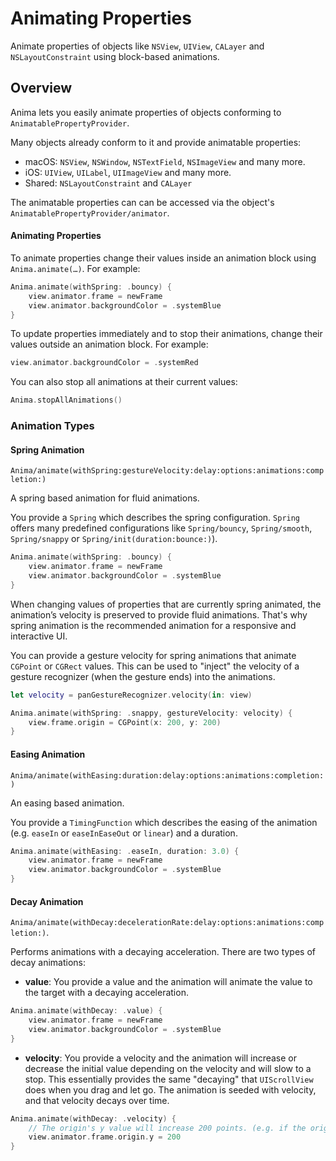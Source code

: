 # Animating Properties

Animate properties of objects like `NSView`, `UIView`, `CALayer` and `NSLayoutConstraint` using block-based animations.

## Overview

Anima lets you easily animate properties of objects conforming to ``AnimatablePropertyProvider``.

Many objects already conform to it and provide animatable properties:
 - macOS: `NSView`, `NSWindow`, `NSTextField`, `NSImageView` and many more.
 - iOS: `UIView`, `UILabel`, `UIImageView` and many more.
 - Shared: `NSLayoutConstraint` and `CALayer`

The animatable properties can can be accessed via the object's ``AnimatablePropertyProvider/animator``.

#### Animating Properties

To animate properties change their values inside an animation block using `Anima.animate(…)`. For example:

```swift
Anima.animate(withSpring: .bouncy) {
    view.animator.frame = newFrame
    view.animator.backgroundColor = .systemBlue
}
```
To update properties immediately and to stop their animations, change their values outside an animation block. For example:

```swift
view.animator.backgroundColor = .systemRed
```

You can also stop all animations at their current values:

```swift
Anima.stopAllAnimations()
```

### Animation Types

#### Spring Animation

``Anima/animate(withSpring:gestureVelocity:delay:options:animations:completion:)``

A spring based animation for fluid animations.

You provide a ``Spring`` which describes the spring configuration. `Spring` offers many predefined configurations like ``Spring/bouncy``, ``Spring/smooth``, ``Spring/snappy`` or ``Spring/init(duration:bounce:)``).

```swift
Anima.animate(withSpring: .bouncy) {
    view.animator.frame = newFrame
    view.animator.backgroundColor = .systemBlue
}
```

When changing values of properties that are currently spring animated, the animation’s velocity is preserved to provide fluid animations. That's why spring animation is the recommended animation for a responsive and interactive UI.

You can provide a gesture velocity for spring animations that animate `CGPoint` or `CGRect` values. This can be used to "inject" the velocity of a gesture recognizer (when the gesture ends) into the animations.

```swift
let velocity = panGestureRecognizer.velocity(in: view)

Anima.animate(withSpring: .snappy, gestureVelocity: velocity) {
    view.frame.origin = CGPoint(x: 200, y: 200)
}
```

#### Easing Animation

``Anima/animate(withEasing:duration:delay:options:animations:completion:)``

An easing based animation.

You provide a ``TimingFunction`` which describes the easing of the animation (e.g. `easeIn` or `easeInEaseOut` or `linear`) and a duration.

```swift
Anima.animate(withEasing: .easeIn, duration: 3.0) {
    view.animator.frame = newFrame
    view.animator.backgroundColor = .systemBlue
}
```

#### Decay Animation

``Anima/animate(withDecay:decelerationRate:delay:options:animations:completion:)``.

Performs animations with a decaying acceleration. There are two types of decay animations:

- **value**: You provide a value and the animation will animate the value to the target with a decaying acceleration.

```swift
Anima.animate(withDecay: .value) {
    view.animator.frame = newFrame
    view.animator.backgroundColor = .systemBlue
}
```

- **velocity**: You provide a velocity and the animation will increase or decrease the initial value depending on the velocity and will slow to a stop. This essentially provides the same "decaying" that `UIScrollView` does when you drag and let go. The animation is seeded with velocity, and that velocity decays over time.

```swift
Anima.animate(withDecay: .velocity) {
    // The origin's y value will increase 200 points. (e.g. if the origin`s y value is 250 it will move to 450)
    view.animator.frame.origin.y = 200
}
```
